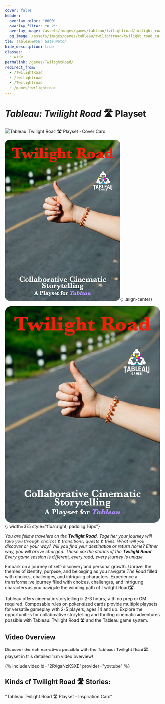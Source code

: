 ```yaml
---
cover: false
header:
  overlay_color: "#000"
  overlay_filter: "0.25"
  overlay_image: /assets/images/games/tableau/twilightroad/twilight_road_banner_1280_360.jpg
  og_image: /assets/images/games/tableau/twilightroad/twilight_road_card.jpg
tle: Tableau&#58; Gate Watch
hide_description: true
classes:
  - wide
permalink: /games/TwilightRoad/
redirect_from:
  - /TwilightRoad
  - /twilightroad
  - /Twilightroad
  - /games/twilightroad
---
```


# ***Tableau:*** *Twilight Road* 🛣️ Playset

<img src="{{ site.url }}{{ site.baseurl }}/assets/images/games/tableau/twilightroad/twilight_road_cover_750_1050.png" alt="Tableau: Twilight Road 🛣 Playset - Cover Card" width=375>

![Tableau: Twilight Road 🛣 Playset - Cover Card](/assets/images/games/tableau/twilightroad/twilight_road_cover_375_525.png){: .align-center}

![Tableau: Twilight Road 🛣 Playset - Cover Card](/assets/images/games/tableau/twilightroad/twilight_road_cover_750_1050.png){: width=375 style="float:right; padding:16px"}

_You are fellow travelers on the **Twilight Road**. Together your journey will take you through choices & transitions, quests & trials. What will you discover on your way? Will you find your destination or return home? Either way, you will arrive changed. These are the stories of the **Twilight Road**. Every game session is different, every road, every journey is unique._

Embark on a journey of self-discovery and personal growth. Unravel the themes of identity, purpose, and belonging as you navigate _The Road_ filled with choices, challenges, and intriguing characters. Experience a transformative journey filled with choices, challenges, and intriguing characters as you navigate the winding path of Twilight Road🛣.

Tableau offers cinematic storytelling in 2-3 hours, with no prep or GM required. Composable rules on poker-sized cards provide multiple playsets for versatile gameplay with 2-5 players, ages 14 and up. Explore the opportunities for collaborative storytelling and thrilling cinematic adventures possible with Tableau: Twilight Road 🛣 and the Tableau game system.

## Video Overview

Discover the rich narratives possible with the Tableau: Twilight Road🛣 playset in this detailed 14m video overview! 

{% include video id="2RXgaNzKSXE" provider="youtube" %}

## Kinds of Twilight Road 🛣 Stories:

"Tableau Twilight Road 🛣 Playset - Inspiration Card"
